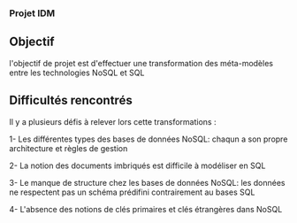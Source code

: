 ### Projet IDM

## Objectif 

l'objectif de projet est d'effectuer une transformation des méta-modèles entre les technologies NoSQL
et SQL

## Difficultés rencontrés

Il y a plusieurs défis à relever lors cette transformations : 

1- Les différentes types des bases de données NoSQL: chaqun a son propre architecture et règles de 
gestion

2- La notion des documents imbriqués est difficile à modéliser en SQL

3- Le manque de structure chez les bases de données NoSQL: les données ne respectent pas un schéma 
prédifini contrairement au bases SQL

4- L'absence des notions de clés primaires et clés étrangères dans NoSQL
